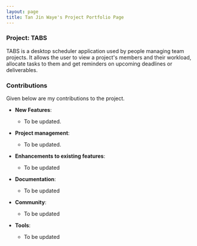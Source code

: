 ```yaml
---
layout: page
title: Tan Jin Waye's Project Portfolio Page
---
```


### Project: TABS

TABS is a desktop scheduler application used by people managing team projects. It allows the user to view a project's members and their workload, allocate tasks to them and get reminders on upcoming deadlines or deliverables. 

### Contributions

Given below are my contributions to the project.

* **New Features**:
  * To be updated.

* **Project management**:
  * To be updated.

* **Enhancements to existing features**:
  * To be updated    

* **Documentation**:
  * To be updated

* **Community**:
  * To be updated

* **Tools**:
  * To be updated

